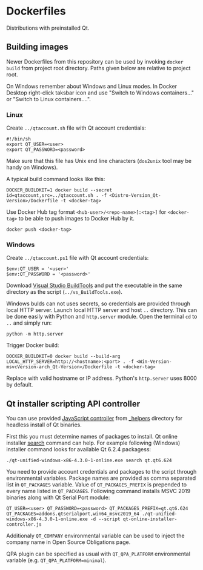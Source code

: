 # Dockerfiles

Distributions with preinstalled Qt.

## Building images

Newer Dockerfiles from this repository can be used by invoking `docker build` from project root directory. Paths given below are
relative to project root.

On Windows remember about Windows and Linux modes. In Docker Desktop right-click taksbar icon and use
"Switch to Windows containers..." or "Switch to Linux containers....".

### Linux

Create `../qtaccount.sh` file with Qt account credentials:

```
#!/bin/sh
export QT_USER=<user>
export QT_PASSWORD=<password>
```

Make sure that this file has Unix end line characters (`dos2unix` tool may be handy on Windows).

A typical build command looks like this:

```
DOCKER_BUILDKIT=1 docker build --secret id=qtaccount,src=../qtaccount.sh . -f <Distro-Version_Qt-Version>/Dockerfile -t <docker-tag>
```

Use Docker Hub tag format `<hub-user>/<repo-name>[:<tag>]` for `<docker-tag>` to be able to push images to Docker Hub by it.

```
docker push <docker-tag>
```

### Windows

Create `../qtaccount.ps1` file with Qt account credentials:

```
$env:QT_USER = '<user>'
$env:QT_PASSWORD = '<password>'
```

Download [Visual Studio BuildTools](https://docs.microsoft.com/en-us/visualstudio/releases/2019/history) and put the executable
in the same directory as the script (`../vs_BuildTools.exe`).

Windows bulds can not uses secrets, so credentials are provided through local HTTP server. Launch local HTTP server and
host `..` directory. This can be done easily with Python and `http.server` module. Open the terminal `cd` to `..` and simply run:

```
python -m http.server
```

Trigger Docker build:

```
DOCKER_BUILDKIT=0 docker build --build-arg LOCAL_HTTP_SERVER=http://<hostname>:<port> . -f <Win-Version-msvcVersion-arch_Qt-Version>/Dockerfile -t <docker-tag>
```

Replace <hostname> with valid hostname or IP address. Python's `http.server` uses <port> 8000 by default.


## Qt installer scripting API controller

You can use provided [JavaScript controller](_helpers/controller-qt-online-4.3.js) from [_helpers](_helpers) directory for headless
install of Qt binaries.

First this you must determine names of packages to install. Qt online installer [search](https://doc.qt.io/qtinstallerframework/ifw-cli.html#summary-of-commands)
command can help. For example following (Windows) installer command looks for available Qt 6.2.4 packagess:

```
./qt-unified-windows-x86-4.3.0-1-online.exe search qt.qt6.624
```

You need to provide account credentials and packages to the script through environmental variables. Package names are provided as
comma separated list in `QT_PACKAGES` variable. Value of `QT_PACKAGES_PREFIX` is prepended to every name listed in `QT_PACKAGES`.
Following command installs MSVC 2019 binaries along with Qt Serial Port module:

```
QT_USER=<user> QT_PASSWORD=<password> QT_PACKAGES_PREFIX=qt.qt6.624 QT_PACKAGES=addons.qtserialport,win64_msvc2019_64 ./qt-unified-windows-x86-4.3.0-1-online.exe -d --script qt-online-installer-controller.js
```

Additionaly `QT_COMPANY` environmental variable can be used to inject the company name in Open Source Obligations page.

QPA plugin can be specified as usual with `QT_QPA_PLATFORM` environmental variable (e.g. `QT_QPA_PLATFORM=minimal`).
